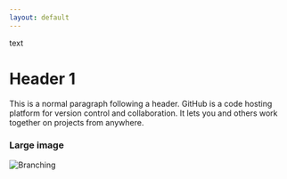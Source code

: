 ```yaml
---
layout: default
---
```


text

# Header 1

This is a normal paragraph following a header. GitHub is a code hosting platform for version control and collaboration. It lets you and others work together on projects from anywhere.


### Large image

![Branching](https://guides.github.com/activities/hello-world/branching.png)
